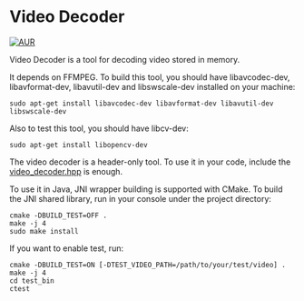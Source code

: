 # Video Decoder

[![AUR](https://img.shields.io/aur/license/yaourt.svg?maxAge=2592000)](LICENSE)

Video Decoder is a tool for decoding video stored in memory.

It depends on FFMPEG. To build this tool, you should have libavcodec-dev, libavformat-dev, libavutil-dev and libswscale-dev installed on your machine:

```Shell
sudo apt-get install libavcodec-dev libavformat-dev libavutil-dev libswscale-dev
```

Also to test this tool, you should have libcv-dev:

```Shell
sudo apt-get install libopencv-dev
```

The video decoder is a header-only tool. To use it in your code, include the [video_decoder.hpp](inc/video_decoder.hpp) is enough.

To use it in Java, JNI wrapper building is supported with CMake. To build the JNI shared library, run in your console under the project directory:

```Shell
cmake -DBUILD_TEST=OFF .
make -j 4
sudo make install
```

If you want to enable test, run:

```Shell
cmake -DBUILD_TEST=ON [-DTEST_VIDEO_PATH=/path/to/your/test/video] .
make -j 4
cd test_bin
ctest
``` 
